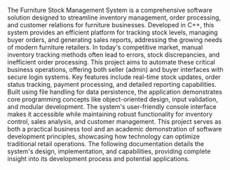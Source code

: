 The Furniture Stock Management System is a comprehensive software solution designed to streamline inventory management, order processing, and customer relations for furniture businesses. Developed in C++, this system provides an efficient platform for tracking stock levels, managing buyer orders, and generating sales reports, addressing the growing needs of modern furniture retailers.
In today's competitive market, manual inventory tracking methods often lead to errors, stock discrepancies, and inefficient order processing. This project aims to automate these critical business operations, offering both seller (admin) and buyer interfaces with secure login systems. Key features include real-time stock updates, order status tracking, payment processing, and detailed reporting capabilities.
Built using file handling for data persistence, the application demonstrates core programming concepts like object-oriented design, input validation, and modular development. The system's user-friendly console interface makes it accessible while maintaining robust functionality for inventory control, sales analysis, and customer management.
This project serves as both a practical business tool and an academic demonstration of software development principles, showcasing how technology can optimize traditional retail operations. The following documentation details the system's design, implementation, and capabilities, providing complete insight into its development process and potential applications.

